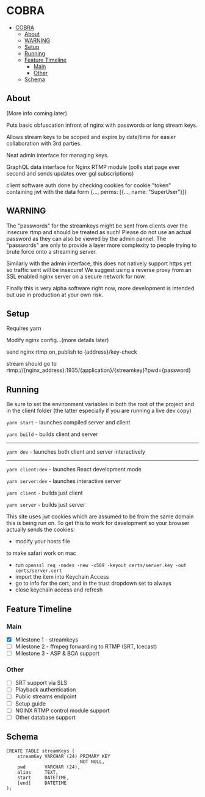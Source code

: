 # COBRA

- [COBRA](#cobra)
  - [About](#about)
  - [WARNING](#warning)
  - [Setup](#setup)
  - [Running](#running)
  - [Feature Timeline](#feature-timeline)
    - [Main](#main)
    - [Other](#other)
  - [Schema](#schema)


## About
(More info coming later)

Puts basic obfuscation infront of nginx with passwords or long stream keys.

Allows stream keys to be scoped and expire by date/time for easier collaboration with 3rd parties.

Neat admin interface for managing keys.

GraphQL data interface for Nginx RTMP module (polls stat page ever second and sends updates over gql subscriptions)

client software auth done by checking cookies for cookie "token" containing jwt with the data form {..., perms: [{..., name: "SuperUser"}]}
## WARNING

The "passwords" for the streamkeys might be sent from clients over the insecure rtmp and should be treated as such! Please do not use an actual password as they can also be viewed by the admin pannel. The "passwords" are only to provide a layer more complexity to people trying to brute force onto a streaming server.

Similarly with the admin interface, this does not natively support https yet so traffic sent will be insecure! We suggest using a reverse proxy from an SSL enabled nginx server on a secure network for now.

Finally this is very alpha software right now, more development is intended but use in production at your own risk.

## Setup
Requires yarn

Modify nginx config...(more details later)

send nginx rtmp on_publish to {address}/key-check

stream should go to rtmp://{nginx_address}:1935/{application}/{streamkey}?pwd={password}

## Running
Be sure to set the environment variables in both the root of the project and in the client folder (the latter especially if you are running a live dev copy)

`yarn start` - launches compiled server and client

`yarn build` - builds client and server

---

`yarn dev` - launches both client and server interactively

---

`yarn client:dev` - launches React development mode

`yarn server:dev` - launches interactive server

`yarn client` - builds just client

`yarn server` - builds just server

This site uses jwt cookies which are assumed to be from the same domain this is being run on. To get this to work for development so your browser actually sends the cookies:
* modify your hosts file

to make safari work on mac
* run `openssl req -nodes -new -x509 -keyout certs/server.key -out certs/server.cert`
* import the item into Keychain Access
* go to info for the cert, and in the trust dropdown set to always
* close keychain access and refresh



## Feature Timeline
### Main
- [x] Milestone 1 - streamkeys
- [ ] Milestone 2 - ffmpeg forwarding to RTMP (SRT, Icecast)
- [ ] Milestone 3 - ASP & BOA support

### Other
- [ ] SRT support via SLS
- [ ] Playback authentication
- [ ] Public streams endpoint
- [ ] Setup guide
- [ ] NGINX RTMP control module support
- [ ] Other database support

## Schema
```
CREATE TABLE streamKeys (
    streamKey VARCHAR (24) PRIMARY KEY
                           NOT NULL,
    pwd       VARCHAR (24),
    alias     TEXT,
    start     DATETIME,
    [end]     DATETIME
);
```
